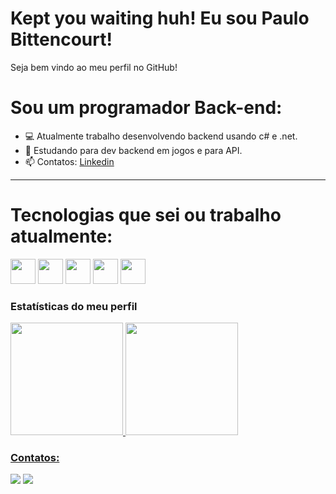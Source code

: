 <p align="center">
<!--   <img width="30px" src="https://github.com/SatYu26/SatYu26/raw/master/Assets/Hi.gif" /> -->
  <h1>Kept you waiting huh! Eu sou Paulo Bittencourt! </h1>
<!--   <img align="right" alt="GIF" height="160px" src="https://octodex.github.com/images/daftpunktocat-guy.gif" /> -->
</p> 
Seja bem vindo ao meu perfil no GitHub!

<!-- <img align="right" alt="GIF" height="160px" src="https://us.v-cdn.net/6025736/uploads/editor/y4/1ylpd3npaw60.gif" /> -->

# Sou um programador Back-end:
- 💻 Atualmente trabalho desenvolvendo backend usando c# e .net.  
- 📜 Estudando para dev backend em jogos e para API.
- 📫 Contatos: [Linkedin](www.linkedin.com/in/paulombittencourt//)

<!-- <img align="right" alt="GIF" height="170px" src="https://media.giphy.com/media/J5B1Y8QZnzXXbLQIBu/giphy.gif" /> -->
---

# Tecnologias que sei ou trabalho atualmente:

<img src="https://cdn.jsdelivr.net/gh/devicons/devicon/icons/csharp/csharp-original.svg" width="40" height="40"/>
<img src="https://cdn.jsdelivr.net/gh/devicons/devicon/icons/photoshop/photoshop-plain.svg" width="40" height="40"/>
<img src="https://cdn.jsdelivr.net/gh/devicons/devicon/icons/python/python-original-wordmark.svg"  width="40" height="40"/>
<img src="https://cdn.jsdelivr.net/gh/devicons/devicon/icons/dotnetcore/dotnetcore-original.svg" width="40" height="40"/>
<img src="https://cdn.jsdelivr.net/gh/devicons/devicon/icons/premierepro/premierepro-original.svg" width="40" height="40"/>

### Estatísticas do meu perfil
<div>
<a href="https://github.com/PauloMBittencourt">
<img height="180em" src="https://github-readme-stats.vercel.app/api/top-langs/?username=amadeu100401&layout=compact&langs_count=7&theme=dracula"/>
<img height="180em" src="https://github-readme-stats.vercel.app/api?username=PauloMBittencourt&show_icons=true&theme=dracula&include_all_commits=true&count_private=true"/>
</div>

### Contatos:

<div>
<a href="https://www.instagram.com/paulobitt//" target="_blank"><img src="https://img.shields.io/badge/-Instagram-%23E4405F?style=for-the-badge&logo=instagram&logoColor=white" target="_blank"></a>
<a href = "mailto:paulohenriquebitt@gmail.com"><img src="https://img.shields.io/badge/Gmail-D14836?style=for-the-badge&logo=gmail&logoColor=white" target="_blank"></a>
